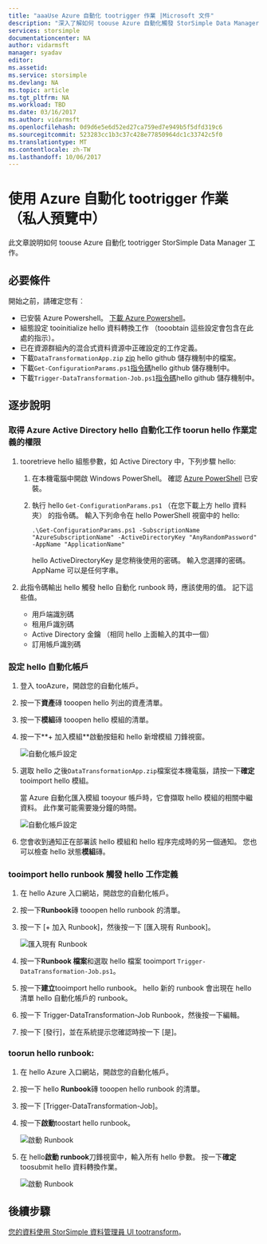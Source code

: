 ```yaml
---
title: "aaaUse Azure 自動化 tootrigger 作業 |Microsoft 文件"
description: "深入了解如何 toouse Azure 自動化觸發 StorSimple Data Manager 作業 （私人預覽中）"
services: storsimple
documentationcenter: NA
author: vidarmsft
manager: syadav
editor: 
ms.assetid: 
ms.service: storsimple
ms.devlang: NA
ms.topic: article
ms.tgt_pltfrm: NA
ms.workload: TBD
ms.date: 03/16/2017
ms.author: vidarmsft
ms.openlocfilehash: 0d9d6e5e6d52ed27ca759ed7e949b5f5dfd319c6
ms.sourcegitcommit: 523283cc1b3c37c428e77850964dc1c33742c5f0
ms.translationtype: MT
ms.contentlocale: zh-TW
ms.lasthandoff: 10/06/2017
---
```

# <a name="use-azure-automation-tootrigger-a-job-private-preview"></a>使用 Azure 自動化 tootrigger 作業 （私人預覽中）

此文章說明如何 toouse Azure 自動化 tootrigger StorSimple Data Manager 工作。

## <a name="prerequisites"></a>必要條件

開始之前，請確定您有︰

*   已安裝 Azure Powershell。 [下載 Azure Powershell](https://azure.microsoft.com/documentation/articles/powershell-install-configure/)。
*   組態設定 tooinitialize hello 資料轉換工作 （tooobtain 這些設定會包含在此處的指示）。
*   已在資源群組內的混合式資料資源中正確設定的工作定義。
*   下載`DataTransformationApp.zip` [zip](https://github.com/Azure-Samples/storsimple-dotnet-data-manager-get-started/raw/master/Azure%20Automation%20For%20Data%20Manager/DataTransformationApp.zip) hello github 儲存機制中的檔案。
*   下載`Get-ConfigurationParams.ps1`[指令碼](https://github.com/Azure-Samples/storsimple-dotnet-data-manager-get-started/blob/master/Azure%20Automation%20For%20Data%20Manager/Get-ConfigurationParams.ps1)hello github 儲存機制中。
*   下載`Trigger-DataTransformation-Job.ps1`[指令碼](https://github.com/Azure-Samples/storsimple-dotnet-data-manager-get-started/blob/master/Azure%20Automation%20For%20Data%20Manager/Trigger-DataTransformation-Job.ps1)hello github 儲存機制中。

## <a name="step-by-step"></a>逐步說明

### <a name="get-azure-active-directory-permissions-for-hello-automation-job-toorun-hello-job-definition"></a>取得 Azure Active Directory hello 自動化工作 toorun hello 作業定義的權限

1. tooretrieve hello 組態參數，如 Active Directory 中，下列步驟 hello:

    1. 在本機電腦中開啟 Windows PowerShell。 確認 [Azure PowerShell](https://azure.microsoft.com/downloads/) 已安裝。
    1. 執行 hello `Get-ConfigurationParams.ps1` （在您下載上方 hello 資料夾） 的指令碼。 輸入下列命令在 hello PowerShell 視窗中的 hello:

        ```
        .\Get-ConfigurationParams.ps1 -SubscriptionName "AzureSubscriptionName" -ActiveDirectoryKey "AnyRandomPassword" -AppName "ApplicationName"
         ```

        hello ActiveDirectoryKey 是您稍後使用的密碼。 輸入您選擇的密碼。 AppName 可以是任何字串。

2. 此指令碼輸出 hello 觸發 hello 自動化 runbook 時，應該使用的值。 記下這些值。

    - 用戶端識別碼
    - 租用戶識別碼
    - Active Directory 金鑰 （相同 hello 上面輸入的其中一個）
    - 訂用帳戶識別碼

### <a name="set-up-hello-automation-account"></a>設定 hello 自動化帳戶

1. 登入 tooAzure，開啟您的自動化帳戶。
2. 按一下**資產**磚 tooopen hello 列出的資產清單。
3. 按一下**模組**磚 tooopen hello 模組的清單。
4. 按一下**+ 加入模組**啟動按鈕和 hello 新增模組 刀鋒視窗。

    ![自動化帳戶設定](./media/storsimple-data-manager-job-using-automation/add-module1m.png)

5. 選取 hello 之後`DataTransformationApp.zip`檔案從本機電腦，請按一下**確定**tooimport hello 模組。

   當 Azure 自動化匯入模組 tooyour 帳戶時，它會擷取 hello 模組的相關中繼資料。 此作業可能需要幾分鐘的時間。

   ![自動化帳戶設定](./media/storsimple-data-manager-job-using-automation/add-module2m.png)

   

6. 您會收到通知正在部署該 hello 模組和 hello 程序完成時的另一個通知。  您也可以檢查 hello 狀態**模組**磚。

### <a name="tooimport-hello-runbook-that-triggers-hello-job-definition"></a>tooimport hello runbook 觸發 hello 工作定義

1. 在 hello Azure 入口網站，開啟您的自動化帳戶。
2. 按一下**Runbook**磚 tooopen hello runbook 的清單。
3. 按一下 [+ 加入 Runbook]，然後按一下 [匯入現有 Runbook]。

   ![匯入現有 Runbook](./media/storsimple-data-manager-job-using-automation/import-a-runbook.png)

4. 按一下**Runbook 檔案**和選取 hello 檔案 tooimport `Trigger-DataTransformation-Job.ps1`。
5. 按一下**建立**tooimport hello runbook。 hello 新的 runbook 會出現在 hello 清單 hello 自動化帳戶的 runbook。
7. 按一下 Trigger-DataTransformation-Job Runbook，然後按一下編輯。
8. 按一下 [發行]，並在系統提示您確認時按一下 [是]。


### <a name="toorun-hello-runbook"></a>toorun hello runbook:
1. 在 hello Azure 入口網站，開啟您的自動化帳戶。
2. 按一下 hello **Runbook**磚 tooopen hello runbook 的清單。
3. 按一下 [Trigger-DataTransformation-Job]。
4. 按一下**啟動**toostart hello runbook。

   ![啟動 Runbook](./media/storsimple-data-manager-job-using-automation/run-runbook1m.png)

5. 在 hello**啟動 runbook**刀鋒視窗中，輸入所有 hello 參數。 按一下**確定**toosubmit hello 資料轉換作業。

   ![啟動 Runbook](./media/storsimple-data-manager-job-using-automation/run-runbook2m.png)


## <a name="next-steps"></a>後續步驟

[您的資料使用 StorSimple 資料管理員 UI tootransform](storsimple-data-manager-ui.md)。
